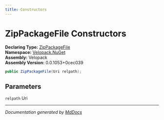 ```yaml
---
title: Constructors
---
```

<!--  
  <auto-generated>   
    The contents of this file were generated by a tool.  
    Changes to this file may be list if the file is regenerated  
  </auto-generated>   
-->

# ZipPackageFile Constructors

**Declaring Type:** [ZipPackageFile](../index.md)  
**Namespace:** [Velopack.NuGet](../../index.md)  
**Assembly:** Velopack  
**Assembly Version:** 0.0.1053+0cec039

```csharp
public ZipPackageFile(Uri relpath);
```

## Parameters

`relpath`  Uri

___

*Documentation generated by [MdDocs](https://github.com/ap0llo/mddocs)*
